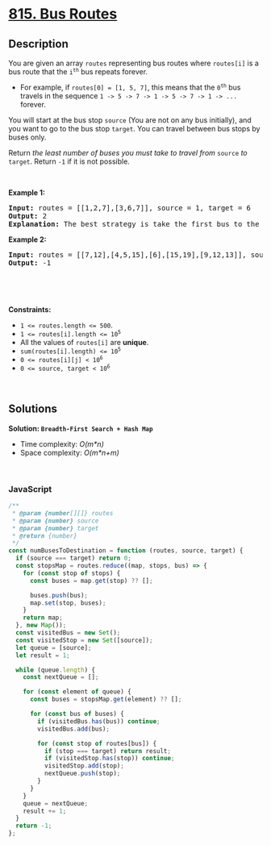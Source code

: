 # [815. Bus Routes](https://leetcode.com/problems/bus-routes)

## Description

<div class="elfjS" data-track-load="description_content"><p>You are given an array <code>routes</code> representing bus routes where <code>routes[i]</code> is a bus route that the <code>i<sup>th</sup></code> bus repeats forever.</p>

<ul>
	<li>For example, if <code>routes[0] = [1, 5, 7]</code>, this means that the <code>0<sup>th</sup></code> bus travels in the sequence <code>1 -&gt; 5 -&gt; 7 -&gt; 1 -&gt; 5 -&gt; 7 -&gt; 1 -&gt; ...</code> forever.</li>
</ul>

<p>You will start at the bus stop <code>source</code> (You are not on any bus initially), and you want to go to the bus stop <code>target</code>. You can travel between bus stops by buses only.</p>

<p>Return <em>the least number of buses you must take to travel from </em><code>source</code><em> to </em><code>target</code>. Return <code>-1</code> if it is not possible.</p>

<p>&nbsp;</p>
<p><strong class="example">Example 1:</strong></p>

<pre><strong>Input:</strong> routes = [[1,2,7],[3,6,7]], source = 1, target = 6
<strong>Output:</strong> 2
<strong>Explanation:</strong> The best strategy is take the first bus to the bus stop 7, then take the second bus to the bus stop 6.
</pre>

<p><strong class="example">Example 2:</strong></p>

<pre><strong>Input:</strong> routes = [[7,12],[4,5,15],[6],[15,19],[9,12,13]], source = 15, target = 12
<strong>Output:</strong> -1
</pre>

<p>&nbsp;</p>

<p>&nbsp;</p>
<p><strong>Constraints:</strong></p>

<ul>
	<li><code>1 &lt;= routes.length &lt;= 500</code>.</li>
	<li><code>1 &lt;= routes[i].length &lt;= 10<sup>5</sup></code></li>
	<li>All the values of <code>routes[i]</code> are <strong>unique</strong>.</li>
	<li><code>sum(routes[i].length) &lt;= 10<sup>5</sup></code></li>
	<li><code>0 &lt;= routes[i][j] &lt; 10<sup>6</sup></code></li>
	<li><code>0 &lt;= source, target &lt; 10<sup>6</sup></code></li>
</ul>
</div>

<p>&nbsp;</p>

## Solutions

**Solution: `Breadth-First Search + Hash Map`**

- Time complexity: <em>O(m\*n)</em>
- Space complexity: <em>O(m\*n+m)</em>

<p>&nbsp;</p>

### **JavaScript**

```js
/**
 * @param {number[][]} routes
 * @param {number} source
 * @param {number} target
 * @return {number}
 */
const numBusesToDestination = function (routes, source, target) {
  if (source === target) return 0;
  const stopsMap = routes.reduce((map, stops, bus) => {
    for (const stop of stops) {
      const buses = map.get(stop) ?? [];

      buses.push(bus);
      map.set(stop, buses);
    }
    return map;
  }, new Map());
  const visitedBus = new Set();
  const visitedStop = new Set([source]);
  let queue = [source];
  let result = 1;

  while (queue.length) {
    const nextQueue = [];

    for (const element of queue) {
      const buses = stopsMap.get(element) ?? [];

      for (const bus of buses) {
        if (visitedBus.has(bus)) continue;
        visitedBus.add(bus);

        for (const stop of routes[bus]) {
          if (stop === target) return result;
          if (visitedStop.has(stop)) continue;
          visitedStop.add(stop);
          nextQueue.push(stop);
        }
      }
    }
    queue = nextQueue;
    result += 1;
  }
  return -1;
};
```
